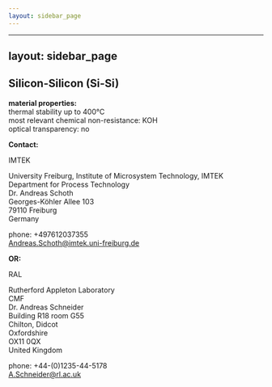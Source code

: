 ```yaml
---
layout: sidebar_page
---
```


---
layout: sidebar_page
---

## Silicon-Silicon (Si-Si)

__material properties:__  	
thermal stability up to	400°C  
most relevant chemical non-resistance:	KOH  
optical transparency:	no
<!--break-->
__Contact:__

IMTEK

University Freiburg, Institute of Microsystem   Technology, IMTEK  
Department for Process Technology  
Dr. Andreas Schoth  
Georges-Köhler Allee 103  
79110 Freiburg  
Germany

phone: +497612037355    
Andreas.Schoth@imtek.uni-freiburg.de

__OR:__


RAL

Rutherford Appleton Laboratory  
CMF  
Dr. Andreas Schneider  
Building R18 room G55   
Chilton, Didcot  
Oxfordshire   
OX11 0QX   
United Kingdom  

phone: +44-(0)1235-44-5178  
A.Schneider@rl.ac.uk